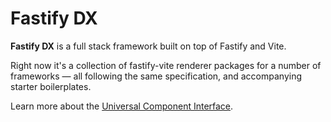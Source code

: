 # Fastify DX

**Fastify DX** is a full stack framework built on top of Fastify and Vite.

Right now it's a collection of fastify-vite renderer packages for a number of
frameworks — all following the same specification, and accompanying starter boilerplates.

Learn more about the [Universal Component Interface]().

